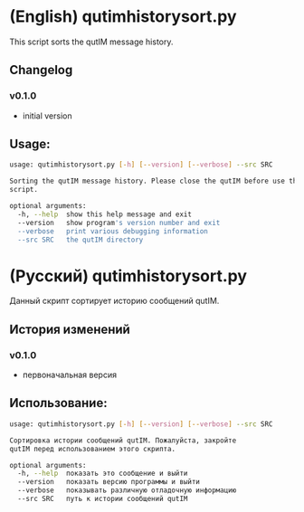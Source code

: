 # (English) qutimhistorysort.py
This script sorts the qutIM message history.

## Changelog
### v0.1.0
- initial version

## Usage:
```bash
usage: qutimhistorysort.py [-h] [--version] [--verbose] --src SRC

Sorting the qutIM message history. Please close the qutIM before use this
script.

optional arguments:
  -h, --help  show this help message and exit
  --version   show program's version number and exit
  --verbose   print various debugging information
  --src SRC   the qutIM directory

```


# (Русский) qutimhistorysort.py
Данный скрипт сортирует историю сообщений qutIM.

## История изменений
### v0.1.0
- первоначальная версия

## Использование:
```bash
usage: qutimhistorysort.py [-h] [--version] [--verbose] --src SRC

Сортировка истории сообщений qutIM. Пожалуйста, закройте 
qutIM перед использованием этого скрипта.

optional arguments:
  -h, --help  показать это сообщение и выйти
  --version   показать версию программы и выйти
  --verbose   показывать различную отладочную информацию
  --src SRC   путь к истории сообщений qutIM
```
